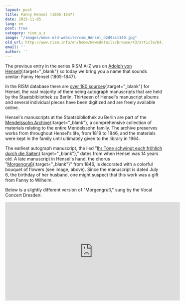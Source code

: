 ```yaml
---
layout: post
title: Fanny Hensel (1805-1847)
date: 2015-11-05
lang: en
post: true
category: rism_a_z
image: "/images/news-old-website/csm_Hensel_d2d9ac1149.jpg"
old_url: http://www.rism.info/en/home/newsdetails/browse/43/article/64/fanny-hensel-1805-1847.html
email: ''
author: ''
---
```


The previous entry in the series RISM A-Z was on [Adolph von Henselt](/rism_a_z/2015/07/23/adolph-von-henselt-18141889.html){:target="_blank"} so today we bring you a name that sounds similar: Fanny Hensel (1805-1847).

In the RISM database there are [over 180 sources](https://opac.rism.info/search?View=rism&author=fanny+hensel){:target="_blank"} for Hensel, the vast majority of them being autograph manuscripts that are held by the Staatsbibliothek zu Berlin. Thirteeen of Hensel's manuscript albums and several individual pieces have been digitized and are freely available online.

Hensel's manuscripts at the Staatsbibliothek zu Berlin are part of the [Mendelssohn Archive](http://staatsbibliothek-berlin.de/die-staatsbibliothek/abteilungen/musik/sammlungen/bestaende/f-mendelssohn-bartholdy/){:target="_blank"}, a comprehensive collection of materials relating to the entire Mendelssohn family. The archive preserves works from throughout Hensel's life, from 1819 to 1846, and the materials were kept in the family until ultimately given to the library in 1964.

The earliest autograph manuscript, the lied "[Ihr Töne schwingt euch fröhlich durch die Saiten](https://opac.rism.info/search?id=462104100){:target="_blank"}," dates from when Hensel was 14 years old. A late manuscript in Hensel's hand, the chorus "[Morgengruß](https://opac.rism.info/search?id=462017400){:target="_blank"}" from 1846, is decorated with a colorful bouquet of flowers (see image, above). Since the manuscript is dated July 6, the birthday of her husband, one might suspect that this work was a gift from Fanny to Wilhelm.

Below is a slightly different version of "Morgengruß," sung by the Vocal Concert Dresden:

<iframe width="560" height="315" src="https://www.youtube.com/embed/WVrIPlupyZQ" frameborder="0" allowfullscreen></iframe>